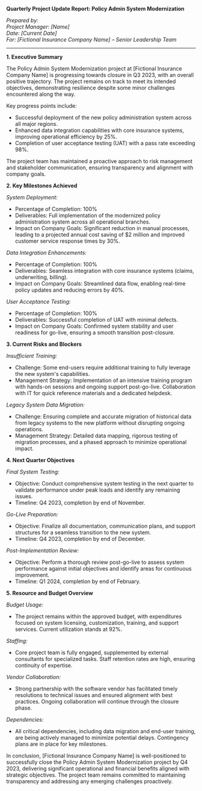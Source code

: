 **Quarterly Project Update Report: Policy Admin System Modernization**

*Prepared by:*  
*Project Manager: [Name]*  
*Date: [Current Date]*  
*For: [Fictional Insurance Company Name] – Senior Leadership Team*

---

**1. Executive Summary**

The Policy Admin System Modernization project at [Fictional Insurance Company Name] is progressing towards closure in Q3 2023, with an overall positive trajectory. The project remains on track to meet its intended objectives, demonstrating resilience despite some minor challenges encountered along the way.

Key progress points include:
- Successful deployment of the new policy administration system across all major regions.
- Enhanced data integration capabilities with core insurance systems, improving operational efficiency by 25%.
- Completion of user acceptance testing (UAT) with a pass rate exceeding 98%.

The project team has maintained a proactive approach to risk management and stakeholder communication, ensuring transparency and alignment with company goals.

**2. Key Milestones Achieved**

*System Deployment:*  
- Percentage of Completion: 100%  
- Deliverables: Full implementation of the modernized policy administration system across all operational branches.  
- Impact on Company Goals: Significant reduction in manual processes, leading to a projected annual cost saving of $2 million and improved customer service response times by 30%.

*Data Integration Enhancements:*  
- Percentage of Completion: 100%  
- Deliverables: Seamless integration with core insurance systems (claims, underwriting, billing).  
- Impact on Company Goals: Streamlined data flow, enabling real-time policy updates and reducing errors by 40%.

*User Acceptance Testing:*  
- Percentage of Completion: 100%  
- Deliverables: Successful completion of UAT with minimal defects.  
- Impact on Company Goals: Confirmed system stability and user readiness for go-live, ensuring a smooth transition post-closure.

**3. Current Risks and Blockers**

*Insufficient Training:*  
- Challenge: Some end-users require additional training to fully leverage the new system's capabilities.  
- Management Strategy: Implementation of an intensive training program with hands-on sessions and ongoing support post-go-live. Collaboration with IT for quick reference materials and a dedicated helpdesk.

*Legacy System Data Migration:*  
- Challenge: Ensuring complete and accurate migration of historical data from legacy systems to the new platform without disrupting ongoing operations.  
- Management Strategy: Detailed data mapping, rigorous testing of migration processes, and a phased approach to minimize operational impact.

**4. Next Quarter Objectives**

*Final System Testing:*  
- Objective: Conduct comprehensive system testing in the next quarter to validate performance under peak loads and identify any remaining issues.  
- Timeline: Q4 2023, completion by end of November.

*Go-Live Preparation:*  
- Objective: Finalize all documentation, communication plans, and support structures for a seamless transition to the new system.  
- Timeline: Q4 2023, completion by end of December.

*Post-Implementation Review:*  
- Objective: Perform a thorough review post-go-live to assess system performance against initial objectives and identify areas for continuous improvement.  
- Timeline: Q1 2024, completion by end of February.

**5. Resource and Budget Overview**

*Budget Usage:*  
- The project remains within the approved budget, with expenditures focused on system licensing, customization, training, and support services. Current utilization stands at 92%.

*Staffing:*  
- Core project team is fully engaged, supplemented by external consultants for specialized tasks. Staff retention rates are high, ensuring continuity of expertise.

*Vendor Collaboration:*  
- Strong partnership with the software vendor has facilitated timely resolutions to technical issues and ensured alignment with best practices. Ongoing collaboration will continue through the closure phase.

*Dependencies:*  
- All critical dependencies, including data migration and end-user training, are being actively managed to minimize potential delays. Contingency plans are in place for key milestones.

In conclusion, [Fictional Insurance Company Name] is well-positioned to successfully close the Policy Admin System Modernization project by Q4 2023, delivering significant operational and financial benefits aligned with strategic objectives. The project team remains committed to maintaining transparency and addressing any emerging challenges proactively.